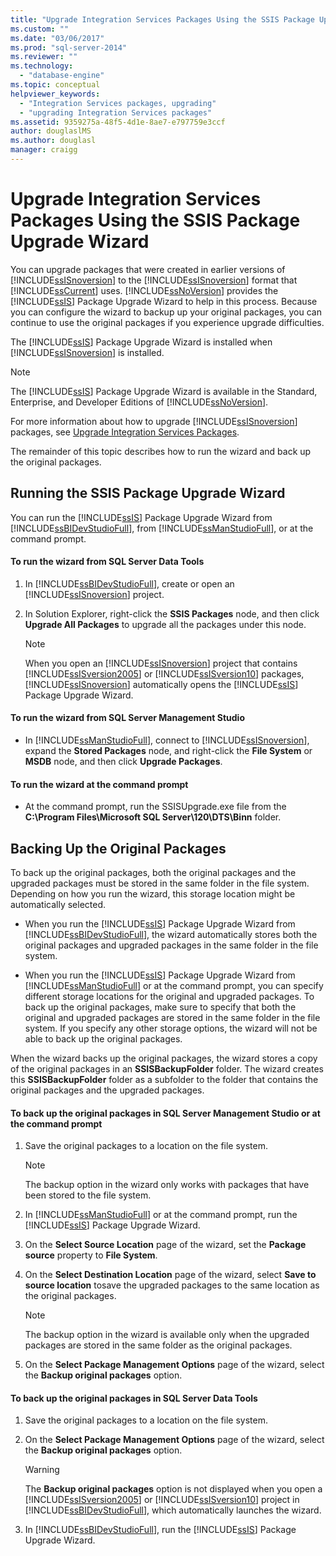 ```yaml
---
title: "Upgrade Integration Services Packages Using the SSIS Package Upgrade Wizard | Microsoft Docs"
ms.custom: ""
ms.date: "03/06/2017"
ms.prod: "sql-server-2014"
ms.reviewer: ""
ms.technology: 
  - "database-engine"
ms.topic: conceptual
helpviewer_keywords: 
  - "Integration Services packages, upgrading"
  - "upgrading Integration Services packages"
ms.assetid: 9359275a-48f5-4d1e-8ae7-e797759e3ccf
author: douglaslMS
ms.author: douglasl
manager: craigg
---
```

# Upgrade Integration Services Packages Using the SSIS Package Upgrade Wizard
  You can upgrade packages that were created in earlier versions of [!INCLUDE[ssISnoversion](../../includes/ssisnoversion-md.md)] to the [!INCLUDE[ssISnoversion](../../includes/ssisnoversion-md.md)] format that [!INCLUDE[ssCurrent](../../includes/sscurrent-md.md)] uses. [!INCLUDE[ssNoVersion](../../includes/ssnoversion-md.md)] provides the [!INCLUDE[ssIS](../../includes/ssis-md.md)] Package Upgrade Wizard to help in this process. Because you can configure the wizard to backup up your original packages, you can continue to use the original packages if you experience upgrade difficulties.  
  
 The [!INCLUDE[ssIS](../../includes/ssis-md.md)] Package Upgrade Wizard is installed when [!INCLUDE[ssISnoversion](../../includes/ssisnoversion-md.md)] is installed.  
  
> [!NOTE]  
>  The [!INCLUDE[ssIS](../../includes/ssis-md.md)] Package Upgrade Wizard is available in the Standard, Enterprise, and Developer Editions of [!INCLUDE[ssNoVersion](../../includes/ssnoversion-md.md)].  
  
 For more information about how to upgrade [!INCLUDE[ssISnoversion](../../includes/ssisnoversion-md.md)] packages, see [Upgrade Integration Services Packages](upgrade-integration-services-packages.md).  
  
 The remainder of this topic describes how to run the wizard and back up the original packages.  
  
## Running the SSIS Package Upgrade Wizard  
 You can run the [!INCLUDE[ssIS](../../includes/ssis-md.md)] Package Upgrade Wizard from [!INCLUDE[ssBIDevStudioFull](../../includes/ssbidevstudiofull-md.md)], from [!INCLUDE[ssManStudioFull](../../includes/ssmanstudiofull-md.md)], or at the command prompt.  
  
#### To run the wizard from SQL Server Data Tools  
  
1.  In [!INCLUDE[ssBIDevStudioFull](../../includes/ssbidevstudiofull-md.md)], create or open an [!INCLUDE[ssISnoversion](../../includes/ssisnoversion-md.md)] project.  
  
2.  In Solution Explorer, right-click the **SSIS Packages** node, and then click **Upgrade All Packages** to upgrade all the packages under this node.  
  
    > [!NOTE]  
    >  When you open an [!INCLUDE[ssISnoversion](../../includes/ssisnoversion-md.md)] project that contains [!INCLUDE[ssISversion2005](../../includes/ssisversion2005-md.md)] or [!INCLUDE[ssISversion10](../../includes/ssisversion10-md.md)] packages, [!INCLUDE[ssISnoversion](../../includes/ssisnoversion-md.md)] automatically opens the [!INCLUDE[ssIS](../../includes/ssis-md.md)] Package Upgrade Wizard.  
  
#### To run the wizard from SQL Server Management Studio  
  
-   In [!INCLUDE[ssManStudioFull](../../includes/ssmanstudiofull-md.md)], connect to [!INCLUDE[ssISnoversion](../../includes/ssisnoversion-md.md)], expand the **Stored Packages** node, and right-click the **File System** or **MSDB** node, and then click **Upgrade Packages**.  
  
#### To run the wizard at the command prompt  
  
-   At the command prompt, run the SSISUpgrade.exe file from the **C:\Program Files\Microsoft SQL Server\120\DTS\Binn** folder.  
  
## Backing Up the Original Packages  
 To back up the original packages, both the original packages and the upgraded packages must be stored in the same folder in the file system. Depending on how you run the wizard, this storage location might be automatically selected.  
  
-   When you run the [!INCLUDE[ssIS](../../includes/ssis-md.md)] Package Upgrade Wizard from [!INCLUDE[ssBIDevStudioFull](../../includes/ssbidevstudiofull-md.md)], the wizard automatically stores both the original packages and upgraded packages in the same folder in the file system.  
  
-   When you run the [!INCLUDE[ssIS](../../includes/ssis-md.md)] Package Upgrade Wizard from [!INCLUDE[ssManStudioFull](../../includes/ssmanstudiofull-md.md)] or at the command prompt, you can specify different storage locations for the original and upgraded packages. To back up the original packages, make sure to specify that both the original and upgraded packages are stored in the same folder in the file system. If you specify any other storage options, the wizard will not be able to back up the original packages.  
  
 When the wizard backs up the original packages, the wizard stores a copy of the original packages in an **SSISBackupFolder** folder. The wizard creates this **SSISBackupFolder** folder as a subfolder to the folder that contains the original packages and the upgraded packages.  
  
#### To back up the original packages in SQL Server Management Studio or at the command prompt  
  
1.  Save the original packages to a location on the file system.  
  
    > [!NOTE]  
    >  The backup option in the wizard only works with packages that have been stored to the file system.  
  
2.  In [!INCLUDE[ssManStudioFull](../../includes/ssmanstudiofull-md.md)] or at the command prompt, run the [!INCLUDE[ssIS](../../includes/ssis-md.md)] Package Upgrade Wizard.  
  
3.  On the **Select Source Location** page of the wizard, set the **Package source** property to **File System**.  
  
4.  On the **Select Destination Location** page of the wizard, select **Save to source location** tosave the upgraded packages to the same location as the original packages.  
  
    > [!NOTE]  
    >  The backup option in the wizard is available only when the upgraded packages are stored in the same folder as the original packages.  
  
5.  On the **Select Package Management Options** page of the wizard, select the **Backup original packages** option.  
  
#### To back up the original packages in SQL Server Data Tools  
  
1.  Save the original packages to a location on the file system.  
  
2.  On the **Select Package Management Options** page of the wizard, select the **Backup original packages** option.  
  
    > [!WARNING]  
    >  The **Backup original packages** option is not displayed when you open a [!INCLUDE[ssISversion2005](../../includes/ssisversion2005-md.md)] or [!INCLUDE[ssISversion10](../../includes/ssisversion10-md.md)] project in [!INCLUDE[ssBIDevStudioFull](../../includes/ssbidevstudiofull-md.md)], which automatically launches the wizard.  
  
3.  In [!INCLUDE[ssBIDevStudioFull](../../includes/ssbidevstudiofull-md.md)], run the [!INCLUDE[ssIS](../../includes/ssis-md.md)] Package Upgrade Wizard.  
  
  
